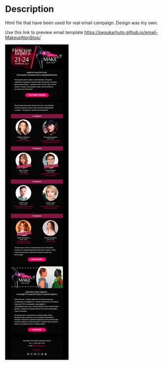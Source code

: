# Description
Html file that have been used for real email campaign. Design was my own.

Use this link to preview email template https://pesukarhutg.github.io/email-MakeupNonStop/

![](https://github.com/PesukarhuTG/email-MakeupNonStop/blob/master/assets/preview.jpg)
